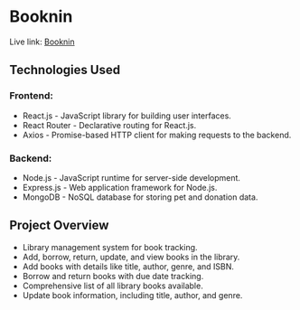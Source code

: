 # Booknin

Live link: [Booknin](https://booknin-project.web.app)

## Technologies Used

### Frontend:
- React.js - JavaScript library for building user interfaces.
- React Router - Declarative routing for React.js.
- Axios - Promise-based HTTP client for making requests to the backend.

### Backend:
- Node.js - JavaScript runtime for server-side development.
- Express.js - Web application framework for Node.js.
- MongoDB - NoSQL database for storing pet and donation data.

## Project Overview

- Library management system for book tracking.
- Add, borrow, return, update, and view books in the library.
- Add books with details like title, author, genre, and ISBN.
- Borrow and return books with due date tracking.
- Comprehensive list of all library books available.
- Update book information, including title, author, and genre.


